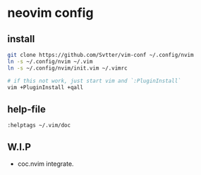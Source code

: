 # neovim config

## install

```bash
git clone https://github.com/Svtter/vim-conf ~/.config/nvim
ln -s ~/.config/nvim ~/.vim
ln -s ~/.config/nvim/init.vim ~/.vimrc

# if this not work, just start vim and `:PluginInstall`
vim +PluginInstall +qall
```


## help-file

`:helptags ~/.vim/doc`


## W.I.P

- coc.nvim integrate.
